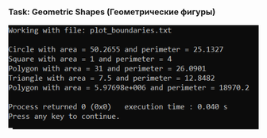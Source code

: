 ### Task: Geometric Shapes (Геометрические фигуры)

![alt text](https://github.com/mrglaster/ISU-HW-cpp/blob/main/Geometric%20Shapes%20(%D0%93%D0%B5%D0%BE%D0%BC%D0%B5%D1%82%D1%80%D0%B8%D1%87%D0%B5%D1%81%D0%BA%D0%B8%D0%B5%20%D0%A4%D0%B8%D0%B3%D1%83%D1%80%D1%8B)/GeometricShapes/granitsi_uchastka.png)
